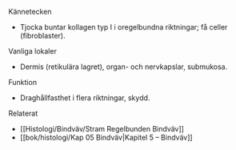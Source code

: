 Kännetecken
- Tjocka buntar kollagen typ I i oregelbundna riktningar; få celler (fibroblaster).

Vanliga lokaler
- Dermis (retikulära lagret), organ- och nervkapslar, submukosa.

Funktion
- Draghållfasthet i flera riktningar, skydd.

Relaterat
- [[Histologi/Bindväv/Stram Regelbunden Bindväv]]
- [[bok/histologi/Kap 05 Bindväv|Kapitel 5 – Bindväv]]

